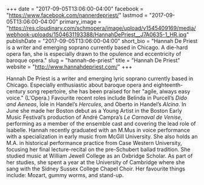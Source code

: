 +++
date = "2017-09-05T13:06:00-04:00"
facebook = "https://www.facebook.com/nannerdepriest/"
lastmod = "2017-09-05T13:06:00-04:00"
primary_image = "https://res.cloudinary.com/schmopera/image/upload/v1545409169/media/webhook-uploads/1504631193388/HannahDePriest__J7A0635-1_HR.jpg"
publishDate = "2017-09-05T13:06:00-04:00"
short_bio = "Hannah De Priest is a writer and emerging soprano currently based in Chicago. A die-hard opera fan, she is especially drawn to the opulence and eccentricity of baroque opera."
slug = "hannah-de-priest"
title = "Hannah De Priest"
website = "http://www.hannahdepriest.com/"
+++

Hannah De Priest is a writer and emerging lyric soprano currently based in Chicago. Especially enthusiastic about baroque opera and eighteenth-century song repertoire, she has been praised for her "agile, always easy voice." (L'Opera.) Favourite recent roles include  Belinda in Purcell’s *Dido and Aeneas*, Ïole in Handel’s *Hercules*, and Oberto in Handel’s *Alcina*. In June she made her Boston debut as a Young Artist in the Boston Early Music Festival’s production of André Campra’s *Le Carnaval de Venise*, performing as a member of the ensemble cast and covering the lead role of Isabelle. Hannah recently graduated with an M.Mus in voice performance with a specialization in early music from McGill University. She also holds an M.A. in historical performance practice from Case Western University, focusing her final lecture-recital on the pre-Schubert ballad tradition. She studied music at William Jewell College as an Oxbridge Scholar. As part of her studies, she spent a year at the University of Cambridge where she sang with the Sidney Sussex College Chapel Choir. Her favourite things include: Mozart, gummy worms, and stand-up.
